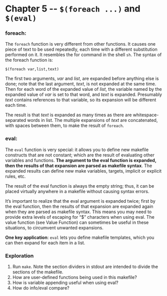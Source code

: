 # Chapter 5 -- `$(foreach ...)` and `$(eval)`

### foreach:

The `foreach` function is very different from other functions. It causes one piece of text to be used repeatedly, each time with a different substitution performed on it. It resembles the for command in the shell `sh`. The syntax of the foreach function is:

`$(foreach var,list,text)`

The first two arguments, *var* and *list*, are expanded before anything else is done; note that the last argument, *text*, is not expanded at the same time. Then for each word of the expanded value of *list*, the variable named by the expanded value of *var* is set to that word, and *text* is expanded. Presumably *text* contains references to that variable, so its expansion will be different each time.

The result is that *text* is expanded as many times as there are whitespace-separated words in list. The multiple expansions of *text* are concatenated, with spaces between them, to make the result of `foreach`.

### eval:

The `eval` function is very special: it allows you to define new makefile constructs that are not constant; which are the result of evaluating other variables and functions. **The argument to the eval function is expanded, then the results of that expansion are parsed as makefile syntax**. The expanded results can define new make variables, targets, implicit or explicit rules, etc.

The result of the eval function is always the empty string; thus, it can be placed virtually anywhere in a makefile without causing syntax errors.

It’s important to realize that the eval argument is expanded twice; first by the eval function, then the results of that expansion are expanded again when they are parsed as makefile syntax. This means you may need to provide extra levels of escaping for “$” characters when using eval. The value function (see Value Function) can sometimes be useful in these situations, to circumvent unwanted expansions.

**One key application**: `eval` lets you define makefile templates, which you can then expand for each item in a list.

### Exploration

1. Run `make`. Note the section dividers in stdout are intended to divide the sections of the makefile.
2. How are user-defined functions being used in this makefile?
3. How is variable appending useful when using eval?
4. How do info/eval compare?


